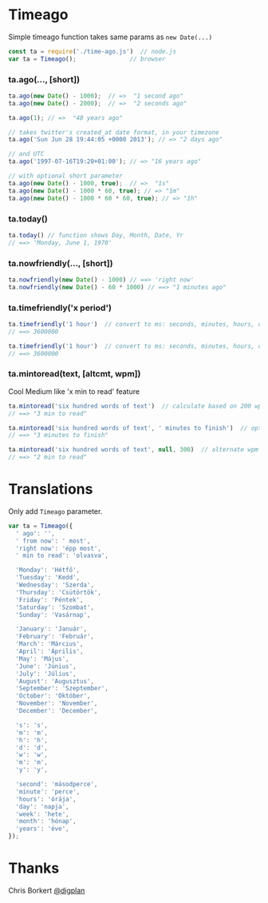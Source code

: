 # Timeago

Simple timeago function takes same params as `new Date(...)`

```javascript
const ta = require('./time-ago.js')  // node.js
var ta = Timeago();	              // browser
```

### ta.ago(..., [short])

```javascript
ta.ago(new Date() - 1000);  // =>  "1 second ago"
ta.ago(new Date() - 2000);  // =>  "2 seconds ago"

ta.ago(1); // =>  "48 years ago"

// takes twitter's created_at date format, in your timezone
ta.ago('Sun Jun 28 19:44:05 +0000 2013'); // => "2 days ago"

// and UTC
ta.ago('1997-07-16T19:20+01:00'); // => "16 years ago"

// with optional short parameter
ta.ago(new Date() - 1000, true);  // =>  "1s"
ta.ago(new Date() - 1000 * 60, true); // => "1m"
ta.ago(new Date() - 1000 * 60 * 60, true); // => "1h"

```

### ta.today()

```javascript
ta.today() // function shows Day, Month, Date, Yr    
// ==> 'Monday, June 1, 1970'    
```

### ta.nowfriendly(..., [short])

```javascript
ta.nowfriendly(new Date() - 1000) // ==> 'right now'
ta.nowfriendly(new Date() - 60 * 1000) // ==> "1 minutes ago"
```

### ta.timefriendly('x period')

```javascript
ta.timefriendly('1 hour')  // convert to ms: seconds, minutes, hours, days, weeks, months, years ==> 3600000
// ==> 3600000

ta.timefriendly('1 hour')  // convert to ms: seconds, minutes, hours, days, weeks, months, years
// ==> 3600000
```

### ta.mintoread(text, [altcmt, wpm])
Cool Medium like 'x min to read' feature

```javascript
ta.mintoread('six hundred words of text')  // calculate based on 200 wpm reading speed
// ==> "3 min to read"

ta.mintoread('six hundred words of text', ' minutes to finish')  // optional alternate comment
// ==> "3 minutes to finish"

ta.mintoread('six hundred words of text', null, 300)  // alternate wpm
// ==> "2 min to read"
```

# Translations
Only add `Timeago` parameter.

```javascript
var ta = Timeago({
  ' ago': '',
  ' from now': ' most',
  'right now': 'épp most',
  ' min to read': 'olvasva',

  'Monday': 'Hétfő',
  'Tuesday': 'Kedd',
  'Wednesday': 'Szerda',
  'Thursday': 'Csütörtök',
  'Friday': 'Péntek',
  'Saturday': 'Szombat',
  'Sunday': 'Vasárnap',

  'January': 'Január',
  'February': 'Február',
  'March': 'Március',
  'April': 'Április',
  'May': 'Május',
  'June': 'Június',
  'July': 'Július',
  'August': 'Augusztus',
  'September': 'Szeptember',
  'October': 'Október',
  'November': 'November',
  'December': 'December',

  's': 's',
  'm': 'm',
  'h': 'h',
  'd': 'd',
  'w': 'w',
  'm': 'm',
  'y': 'y',

  'second': 'másodperce',
  'minute': 'perce',
  'hours': 'órája',
  'day': 'napja',
  'week': 'hete',
  'month': 'hónap',
  'years': 'éve',
});
```


# Thanks
Chris Borkert [@digplan](https://github.com/digplan)
